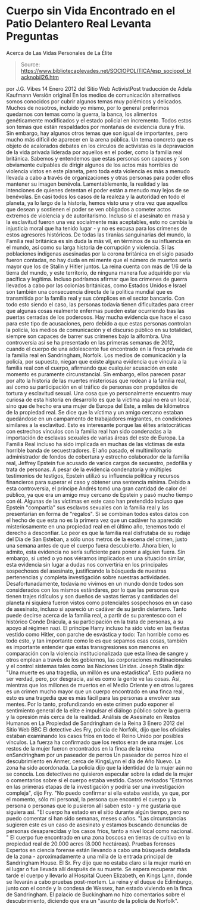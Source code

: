 # Cuerpo sin Vida Encontrado en el Patio Delantero Real Levanta Preguntas 
Acerca de Las Vidas Personales de La Élite

> Source: https://www.bibliotecapleyades.net/SOCIOPOLITICA/esp_sociopol_blacknobil26.htm

por J.G. Vibes
14 Enero 2012
del Sitio Web ActivistPost
traducción de
Adela Kaufmann
Versión
original
En los medios de comunicación alternativos somos conocidos por cubrir
algunos temas muy polémicos y delicados.
Muchos de nosotros, incluido yo mismo, por lo general preferimos quedarnos
con temas como la guerra, la banca, los alimentos genéticamente modificados
y el estado policial en incremento. Todos estos son temas que están
respaldados por montañas de evidencia dura y fría. Sin embargo, hay algunos
otros temas que son igual de importantes, pero mucho más difícil de aparecer
en la arena pública.
Un tema concreto que es objeto de acalorados debates en los círculos de
activistas es la depravación de la vida privada liderada por aquellos en el
poder, como
la familia real británica.
Sabemos y entendemos que estas personas son capaces y ´son obviamente
culpables de dirigir algunos de los actos más horribles de violencia vistos
en este planeta, pero toda esta violencia es más a menudo llevada a cabo a
través de organizaciones y otras personas para poder ellos mantener su
imagen benévola.
Lamentablemente, la realidad y las intenciones de quienes detentan el poder
están a menudo muy lejos de se benévolas.
En casi todos los casos de la realeza y la autoridad en todo el planeta, ya
lo largo de la historia, hemos visto una y otra vez que aquellos que desean
y sostienen el poder se ven obligados a cometer actos extremos de violencia
y de autoritarismo.
Incluso si el asesinato en masa y la esclavitud fueron una vez socialmente
más aceptables, esto no cambia la injusticia moral que ha tenido lugar - y
no es excusa para los crímenes de estos agresores históricos.
De todas las tiranías sanguinarias del mundo, la Familia real británica es
sin duda la más vil, en términos de su influencia en el mundo, así como su
larga historia de corrupción y violencia. Si las poblaciones indígenas
asesinadas por la corona británica en el siglo pasado fueron contadas, no
hay duda en mi mente que el número de muertos sería mayor que los de Stalin
y Hitler juntos.
La reina
cuenta con más de 1/6 de la tierra del mundo, y este territorio,
de ninguna manera fue adquirido por vía pacífica y legítima.
Incluso podríamos afirmar que los crímenes de guerra llevados a cabo por las
colonias británicas, como Estados Unidos e Israel son también una
consecuencia directa de la política mundial que es transmitida por la
familia real y sus cómplices en el sector bancario.
Con todo esto siendo el caso, las personas todavía tienen dificultades para
creer que algunas cosas realmente enfermas pueden estar ocurriendo tras las
puertas cerradas de los poderosos.
Hay mucha evidencia que hace el caso para este tipo de acusaciones, pero
debido a que estas personas controlan la policía, los medios de comunicación
y el discurso público en su totalidad, siempre son capaces de barrer sus
crímenes bajo la alfombra.
Una controversia así se ha presentado en las primeras semanas de 2012,
cuando
el cuerpo de una adolescente fue encontrado en la finca privada de la
familia real en Sandringham, Norfolk.
Los medios de comunicación y la policía, por supuesto, niegan que existe
alguna evidencia que vincula a la familia real con el cuerpo, afirmando que
cualquier acusación en este momento es puramente circunstancial. Sin
embargo, ellos parecen pasar por alto la historia de las muertes misteriosas
que rodean a la familia real, así como su participación en el tráfico de
personas con propósitos de tortura y esclavitud sexual.
Una cosa que yo personalmente encuentro muy curiosa de esta historia en
desarrollo es que la víctima aquí no era un local, sino que de hecho era una
mujer de Europa del Este, a miles de kilómetros de la propiedad real.
Se dice que la víctima y un amigo cercano estaban quedándose en un
campamento de trabajadores migrantes,
en condiciones similares a la
esclavitud.
Esto es interesante porque las élites aristocráticas con estrechos vínculos
con la familia real han sido condenadas a la importación de esclavas
sexuales de varias áreas del este de Europa.
La Familia Real incluso ha sido implicada en muchas de las víctimas de esta
horrible banda de secuestradores.
El año pasado, el multimillonario administrador de fondos de cobertura y
estrecho colaborador de la familia real,
Jeffrey Epstein
fue acusado de
varios cargos de secuestro, pedofilia y trata de personas. A pesar de la
evidencia condenatoria y múltiples testimonios de testigos,
Epstein utilizó
su influencia política y recursos financieros para superar el caso y obtener
una sentencia mínima.
Debido a esta controversia, el príncipe Andrés tomó una gran cantidad de
calor del público, ya que era un amigo muy cercano de Epstein y pasó mucho
tiempo con él. Algunas de las víctimas en este caso han pretendido incluso
que Epstein "compartía" sus esclavos sexuales con la familia real y las
presentarían en forma de "regalos".
Si se combinan todos estos datos con el hecho de que
esta no es la primera
vez que un cadáver ha aparecido misteriosamente en una propiedad real en el
último año, tenemos todo el derecho a desconfiar. Lo peor es que la familia
real disfrutaba de su rodaje del Día de San Esteban,
a sólo unos metros de
la escena del crimen, justo una semana antes de que el cuerpo fuera
descubierto.
Ahora bien, lo admito, esta evidencia no sería suficiente para poner a
alguien fuera.
Sin embargo, si usted o yo nos viéramos implicados en una situación similar,
esta evidencia sin lugar a dudas nos convertiría en los principales
sospechosos del asesinato, justificando la búsqueda de nuestras pertenencias
y completa investigación sobre nuestras actividades.
Desafortunadamente, todavía no vivimos en un mundo donde todos son
considerados con los mismos estándares, por lo que las personas que tienen
trajes ridículos y son dueños de vastas tierras y cantidades del planeta ni
siquiera fueron vistos como potenciales sospechosos en un caso de asesinato,
incluso si apareció un cadáver de su jardín delantero.
Tanto puede decirse acerca de la familia real, a partir de
su parentesco con
el histórico Conde Drácula, a su participación en la trata de personas, a su
apoyo al régimen nazi.
El príncipe Harry incluso ha sido visto en las fiestas
vestido como Hitler,
con parche de esvástica y todo:
Tan horrible como es todo esto, y tan importante como lo es que sepamos esas
cosas, también es importante entender que estas transgresiones son menores
en comparación con la violencia institucionalizada que esta línea de sangre
y otros emplean a través de los gobiernos, las corporaciones multinacionales
y el control sistemas tales como
las Naciones Unidas.
Joseph Stalin dijo:
"Una muerte es una tragedia, un millón es una estadística".
Esto pudiera no ser verdad, pero, por desgracia, así es como la gente ve las
cosas.
Así, mientras que los millones de muertos
en el Medio Oriente y en otros
lugares es un crimen mucho mayor que un cuerpo encontrado en una finca real,
esto es una tragedia que es más fácil para las personas a envolver sus
mentes.
Por lo tanto, profundizando en este crimen pudo exponer el sentimiento
general de la elite e impulsar el diálogo público sobre la guerra y la
opresión más cerca de la realidad.
Análisis de Asesinato en Restos Humanos en La
Propiedad de Sandringham de la Reina
3 Enero 2012
del Sitio Web
BBC
El detective Jes Fry, policía de Norfolk, dijo que los oficiales estaban
examinando los casos fríos en todo el Reino Unido por posibles vínculos.
La fuerza ha confirmado que los restos eran de una mujer.
Los restos de la mujer fueron encontrados en la finca de
la reina enSandringham por un paseador de perros
Un paseador de perros hizo el descubrimiento en Anmer, cerca de KingsLynn
el día de Año Nuevo. La zona ha sido acordonada. La policía dijo que la
identidad de la mujer aún no se conocía.
Los detectives no quisieron especular sobre la edad de la mujer o
comentarios sobre si el cuerpo estaba vestido.
Casos revisados
"Estamos en las primeras etapas de la investigación y podría ser una
investigación compleja", dijo Fry.
"No puedo confirmar si ella estaba vestida, ya que, por el momento, sólo mi
personal, la persona que encontró el cuerpo y la persona o personas que lo
pusieron allí saben esto - y me gustaría que siguiera así.
"El cuerpo ha estado en el sitio durante algún tiempo, pero no puedo
comentar si han sido semanas, meses o años.
"Las circunstancias sugieren este es un caso de asesinato y estamos buscando
denuncias de personas desaparecidas y los casos fríos, tanto a nivel local
como nacional. "
El cuerpo fue encontrado en una zona boscosa en tierras de cultivo en la
propiedad real de 20.000 acres (8.000 hectáreas).
Pruebas forenses
Expertos en ciencia forense están llevando a cabo una búsqueda detallada de
la zona - aproximadamente a una milla de la entrada principal de
Sandringham House.
El Sr. Fry dijo que no estaba claro si la mujer murió en el lugar o fue
llevada allí después de su muerte. Se espera recuperar más tarde el cuerpo y
llevarlo al Hospital Queen Elizabeth, en Kings Lynn, donde se llevarán a
cabo pruebas post-mortem.
La reina y el duque de Edimburgo, junto con el conde y la condesa de Wessex,
han estado viviendo en la finca de Sandringham.
El palacio de Buckingham no hizo comentarios sobre el descubrimiento,
diciendo que era un "asunto de la policía de Norfolk".
